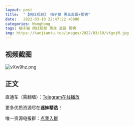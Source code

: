 ```yaml
---
layout: post
title:  "【网红视频】 柚子猫 黑丝高跟+脚铐"
date:   2022-03-10 22:47:22 +0800
categories: WangHong
tags: 柚子猫 网红视频 黑丝 高跟 脚铐
img: https://kanjiantu.top/images/2022/03/10/vXgvjM.jpg
---
```



## 视频截图

![vXw9hz.png](https://kanjiantu.top/images/2022/03/10/vXg3Ff.png)

## 正文

直通车（需翻墙）：[Telegram在线播放](https://t.me/mimeijingxuan/11)

更多优质资源尽在**迷妹精选**！

唯一资源电报群：[点我入群](https://t.me/mimeijingxuan)


